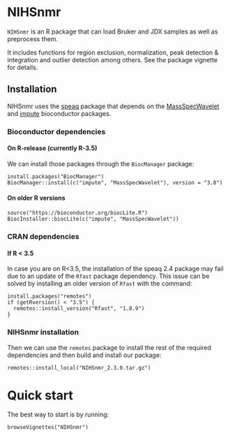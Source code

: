 # NIHSnmr


`NIHSnmr` is an R package that can load Bruker and JDX samples as well as
preprocess them.

It includes functions for region exclusion, normalization, peak detection & integration and
outlier detection among others. See the package vignette for details.


## Installation


NIHSnmr uses the [speaq](https://cran.r-project.org/web/packages/speaq/index.html) package
that depends on the [MassSpecWavelet](http://www.bioconductor.org/packages/release/bioc/html/MassSpecWavelet.html)
and [impute](http://www.bioconductor.org/packages/release/bioc/html/impute.html) bioconductor
packages.

### Bioconductor dependencies

#### On R-release (currently R-3.5)

We can install those packages through the `BiocManager` package:

    install.packages("BiocManager")
    BiocManager::install(c("impute", "MassSpecWavelet"), version = "3.8")

#### On older R versions

    source("https://bioconductor.org/biocLite.R")
    BiocInstaller::biocLite(c("impute", "MassSpecWavelet"))

### CRAN dependencies

#### If R < 3.5

In case you are on R<3.5, the installation of the speaq 2.4 package may fail due to
an update of the `Rfast` package dependency. This issue can be solved by installing
an older version of `Rfast` with the command:

    install.packages("remotes")
    if (getRversion() < "3.5") {
      remotes::install_version("Rfast", "1.8.9")
    }

### NIHSnmr installation

Then we can use the `remotes` package to install the rest of the required
dependencies and then build and install our package:

    remotes::install_local("NIHSnmr_2.3.0.tar.gz")

Quick start
=============

The best way to start is by running:

    browseVignettes("NIHSnmr")

